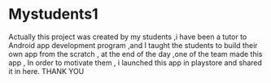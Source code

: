 # Mystudents1
Actually this project was created by my students ,i have been a tutor to Android app development program ,and
I taught the students to build their own app from the scratch , at the end of the day ,one of the team  made this app
, In  order to motivate them , i launched this app in playstore and shared it in here. THANK YOU
